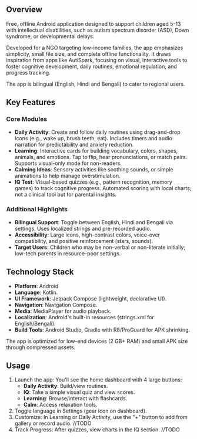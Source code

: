 ## Overview

Free, offline Android application designed to support children aged 5-13 with intellectual disabilities, such as autism spectrum disorder (ASD), Down syndrome, or developmental delays. 

Developed for a NGO targeting low-income families, the app emphasizes simplicity, small file size, and complete offline functionality. It draws inspiration from apps like AutiSpark, focusing on visual, interactive tools to foster cognitive development, daily routines, emotional regulation, and progress tracking.

The app is bilingual (English, Hindi and Bengali) to cater to regional users.

## Key Features

### Core Modules
- **Daily Activity**: Create and follow daily routines using drag-and-drop icons (e.g., wake up, brush teeth, eat). Includes timers and audio narration for predictability and anxiety reduction.
- **Learning**: Interactive cards for building vocabulary, colors, shapes, animals, and emotions. Tap to flip, hear pronunciations, or match pairs. Supports visual-only mode for non-readers.
- **Calming Ideas**: Sensory activities like soothing sounds, or simple animations to help manage overstimulation.
- **IQ Test**: Visual-based quizzes (e.g., pattern recognition, memory games) to track cognitive progress. Automated scoring with local charts; not a clinical tool but for parental insights.

### Additional Highlights
- **Bilingual Support**: Toggle between English, Hindi and Bengali via settings. Uses localized strings and pre-recorded audio.
- **Accessibility**: Large icons, high-contrast colors, voice-over compatibility, and positive reinforcement (stars, sounds).
- **Target Users**: Children who may be non-verbal or non-literate initially; low-tech parents in resource-poor settings.

## Technology Stack

- **Platform**: Android
- **Language**: Kotlin.
- **UI Framework**: Jetpack Compose (lightweight, declarative UI).
- **Navigation**: Navigation Compose.
- **Media**: MediaPlayer for audio playback.
- **Localization**: Android's built-in resources (strings.xml for English/Bengali).
- **Build Tools**: Android Studio, Gradle with R8/ProGuard for APK shrinking.

The app is optimized for low-end devices (2 GB+ RAM) and small APK size through compressed assets.

## Usage

1. Launch the app: You'll see the home dashboard with 4 large buttons:
   - **Daily Activity**: Build/view routines.
   - **IQ**: Take a simple visual quiz and view scores.
   - **Learning**: Browse/interact with flashcards.
   - **Calm**: Access relaxation tools.
2. Toggle language in Settings (gear icon on dashboard).
3. Customize: In Learning or Daily Activity, use the "+" button to add from gallery or record audio. //TODO
4. Track Progress: After quizzes, view charts in the IQ section. //TODO

